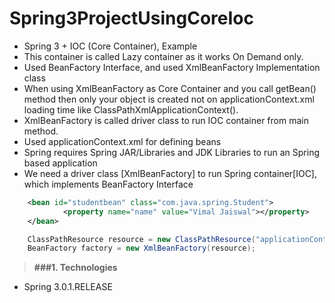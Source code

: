 # Spring3ProjectUsingCoreIoc

* Spring 3 + IOC (Core Container), Example
* This container is called Lazy container as it works On Demand only. 
* Used BeanFactory Interface, and used XmlBeanFactory Implementation class
* When using XmlBeanFactory as Core Container and you call getBean() method then only your object is created
  not on applicationContext.xml loading time like ClassPathXmlApplicationContext(). 
* XmlBeanFactory is called driver class to run IOC container from main method.
* Used applicationContext.xml for defining beans
* Spring requires Spring JAR/Libraries and JDK Libraries to run an Spring based application 
* We need a driver class [XmlBeanFactory] to run Spring container[IOC], which implements BeanFactory Interface

```XML
 	<bean id="studentbean" class="com.java.spring.Student">  
    		<property name="name" value="Vimal Jaiswal"></property>  
  	</bean>
```

```java
	ClassPathResource resource = new ClassPathResource("applicationContext.xml");
 	BeanFactory factory = new XmlBeanFactory(resource);
```

> **###1. Technologies**
* Spring 3.0.1.RELEASE
